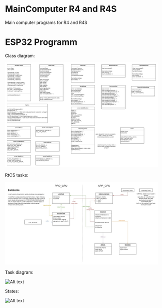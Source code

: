 # MainComputer R4 and R4S

Main computer programs for R4 and R4S

# ESP32 Programm

Class diagram:

![Alt text](./docs/MCB_Diagramklas.jpg?raw=true "Class diagram")

RtOS tasks:

![Alt text](./docs/MCB_RtOS.jpg?raw=true "RTos tasks")

Task diagram:

![Alt text](./docs/MCB_DiagramTasków.jpg?raw=true "Task diagram")

States:

![Alt text](./docs/MCB_MaszynaStanów.jpg?raw=true "States")
